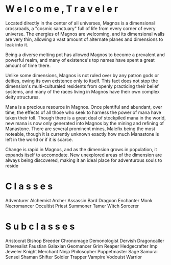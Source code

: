 <!-- TITLE: LEXITRON™ Home Screen -->
<!-- SUBTITLE: LEXITRON™, your digital guide to Magnos -->

# W e l c o m e , T r a v e l e r
Located directly in the center of all universes, Magnos is a dimensional crossroads, a "cosmic sanctuary" full of life from every corner of every universe. The energies of Magnos are welcoming, and its dimensional walls are very thin, allowing a vast amount of alternate planes and dimensions to leak into it.

Being a diverse melting pot has allowed Magnos to become a prevalent and powerful realm, and many of existence's top names have spent a great amount of time there. 

Unlike some dimensions, Magnos is not ruled over by any patron gods or deities, owing its own existence only to itself. This fact does not stop the dimension's multi-culturaled residents from openly practicing their belief systems, and many of the races living in Magnos have their own complex deity structures.

Mana is a precious resource in Magnos. Once plentiful and abundant, over time, the effects of all those who seek to harness the power of mana have taken their toll. Though there is a great deal of stockpiled mana in the world, new mana is now only generated into Magnos by the mining and refining of Manastone. There are several prominent mines, Malefix being the most noteable, though it is currently unknown exactly how much Manastone is left in the world or if it is scarce.

Change is rapid in Magnos, and as the dimension grows in population, it expands itself to accomodate. New unexplored areas of the dimension are always being discovered, making it an ideal place for adventurous souls to reside


# C l a s s e s
Adventurer
Alchemist
Archer
Assassin
Bard
Dragoon
Enchanter
Monk
Necromancer
Occultist
Priest
Summoner
Tamer
Witch
Sorcerer

# S u b c l a s s e s

Aristocrat
Bishop
Breeder
Chronomage
Demonologist
Dervish
Dragoncaller
Etherealist
Faustian
Galaxian
Geomancer
Grim Reaper
Hedgecrafter
Imp
Jeweler
Knight
Merchant
Ninja
Philosopher
Puppetmaster
Sage
Samurai
Sensei
Shaman
Shifter
Soldier
Trapper
Vampire
Vodouist
Warrior






